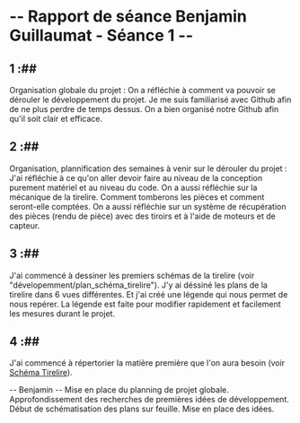 # -- Rapport de séance Benjamin Guillaumat - Séance 1 -- #

## 1 :##

Organisation globale du projet : On a réfléchie à comment va pouvoir se dérouler le développement du projet. Je me suis familiarisé avec Github afin de ne plus perdre de temps dessus. On a bien organisé notre Github afin qu'il soit clair et efficace.

## 2 :##

Organisation, plannification des semaines à venir sur le dérouler du projet : J'ai réfléchie à ce qu'on aller devoir faire au niveau de la conception purement matériel et au niveau du code. On a aussi réfléchie sur la mécanique de la tirelire. Comment tomberons les pièces et comment seront-elle comptées.
On a aussi réfléchie sur un système de récupération des pièces (rendu de pièce) avec des tiroirs et à l'aide de moteurs et de capteur.

## 3 :##

J'ai commencé à dessiner les premiers schémas de la tirelire (voir "dévelopemment/plan_schéma_tirelire"). J'y ai déssiné les plans de la tirelire dans 6 vues différentes. Et j'ai créé une légende qui nous permet de nous repérer. La légende est faite pour modifier rapidement et facilement les mesures durant
le projet.

## 4 :##

J'ai commencé à répertorier la matière première que l'on aura besoin (voir <a href="../Développement/Dessins_schémas/Schéma_tirelire.md"> Schéma Tirelire</a>). 





-- Benjamin --
Mise en place du planning de projet globale. Approfondissement des recherches de premières idées de développement. Début de schématisation des plans sur feuille. Mise en place des idées.
